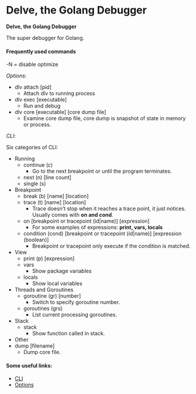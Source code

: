 # Delve, the Golang Debugger

**Delve, the Golang Debugger**

The super debugger for Golang.

#### Frequently used commands

\-N = disable optimize

_Options_:

* dlv attach \[pid]
  * Attach dlv to running process
* dlv exec \[executable]
  * Run and debug
* dlv core \[executable] \[core dump file]
  * Examine core dump file, core dump is snapshot of state in memory or process.

_CLI_:

Six categories of CLI:

* Running
  * continue (c)
    * Go to the next breakpoint or until the program terminates.
  * next (n) \[line count]
  * single (s)
* Breakpoint
  * break (b) \[name] \[location]
  * trace (t) \[name] \[location]
    * Trace doesn’t stop when it reaches a trace point, it just notices. Usually comes with **on and cond**.
  * on \[breakpoint or tracepoint (id|name)] \[expression]
    * For some examples of expressions: **print, vars, locals**
  * condition (cond) \[breakpoint or tracepoint (id|name)] \[expression (boolean)]
    * Breakpoint or tracepoint only execute if the condition is matched.
* View
  * print (p) \[expression]
  * vars
    * Show package variables
  * locals
    * Show local variables
* Threads and Goroutines
  * goroutine (gr) \[number]
    * Switch to specify goroutine number.
  * goroutines (grs)
    * List current processing goroutines.
* Stack
  * stack
    * Show function called in stack.
* Other
* dump \[filename]
  * Dump core file.

#### Some useful links:

* [CLI](https://github.com/go-delve/delve/tree/master/Documentation/cli)
* [Options](https://github.com/go-delve/delve/blob/master/Documentation/usage/dlv.md)
